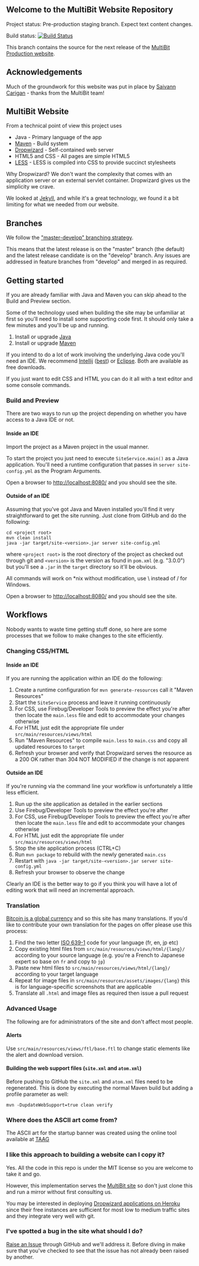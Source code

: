 

## Welcome to the MultiBit Website Repository

Project status: Pre-production staging branch. Expect text content changes.

Build status: [![Build Status](https://travis-ci.org/bitcoin-solutions/multibit-website.svg?branch=develop)](https://travis-ci.org/bitcoin-solutions/multibit-website)

This branch contains the source for the next release of the [MultiBit Production website](https://multibit.org).

## Acknowledgements

Much of the groundwork for this website was put in place by [Saivann Carigan](https://github.com/saivann) - thanks from the MultiBit team!

## MultiBit Website

From a technical point of view this project uses

* Java - Primary language of the app
* [Maven](http://maven.apache.org/) - Build system
* [Dropwizard](http://dropwizard.io) - Self-contained web server
* HTML5 and CSS - All pages are simple HTML5
* [LESS](http://lesscss.org/) - LESS is compiled into CSS to provide succinct stylesheets

Why Dropwizard? We don't want the complexity that comes with an application server or an
external servlet container. Dropwizard gives us the simplicity we crave.

We looked at [Jekyll](https://github.com/mojombo/jekyll), and while it's a great technology, we
found it a bit limiting for what we needed from our website.

## Branches

We follow the ["master-develop" branching strategy](http://nvie.com/posts/a-successful-git-branching-model/).

This means that the latest release is on the "master" branch (the default) and the latest release candidate is on the "develop" branch.
Any issues are addressed in feature branches from "develop" and merged in as required.

## Getting started

If you are already familiar with Java and Maven you can skip ahead to the Build and Preview section.

Some of the technology used when building the site may be unfamiliar at first so you'll need to install some supporting
code first. It should only take a few minutes and you'll be up and running.

1. Install or upgrade [Java](https://java.com/en/download/index.jsp)
1. Install or upgrade [Maven](https://maven.apache.org/download.cgi)

If you intend to do a lot of work involving the underlying Java code you'll need an IDE. We recommend [Intellij](https://www.jetbrains.com/idea/download/)
([best](http://programmers.stackexchange.com/a/24231/7167)) or [Eclipse](https://www.eclipse.org/downloads/). Both are available as free downloads.

If you just want to edit CSS and HTML you can do it all with a text editor and some console commands.

### Build and Preview

There are two ways to run up the project depending on whether you have access to a Java IDE or not.

#### Inside an IDE

Import the project as a Maven project in the usual manner.

To start the project you just need to execute `SiteService.main()` as a Java application. You'll need a runtime configuration
that passes in `server site-config.yml` as the Program Arguments.

Open a browser to [http://localhost:8080/](http://localhost:8080/) and you should see the site.

#### Outside of an IDE

Assuming that you've got Java and Maven installed you'll find it very straightforward to get the site running. Just clone
from GitHub and do the following:

```
cd <project root>
mvn clean install
java -jar target/site-<version>.jar server site-config.yml
```

where `<project root>` is the root directory of the project as checked out through git and `<version>` is the version
as found in `pom.xml` (e.g. "3.0.0") but you'll see a `.jar` in the `target` directory so it'll be obvious.

All commands will work on *nix without modification, use \ instead of / for Windows.

Open a browser to [http://localhost:8080/](http://localhost:8080/) and you should see the site.

## Workflows

Nobody wants to waste time getting stuff done, so here are some processes that we follow to make changes to the site
efficiently.

### Changing CSS/HTML

#### Inside an IDE

If you are running the application within an IDE do the following:

1. Create a runtime configuration for `mvn generate-resources` call it "Maven Resources"
1. Start the `SiteService` process and leave it running continuously
1. For CSS, use Firebug/Developer Tools to preview the effect you're after then locate the `main.less` file and edit to
accommodate your changes otherwise
1. For HTML just edit the appropriate file under `src/main/resources/views/html`
1. Run "Maven Resources" to compile `main.less` to `main.css` and copy all updated resources to `target`
1. Refresh your browser and verify that Dropwizard serves the resource as a 200 OK rather than 304 NOT MODIFIED if the
change is not apparent

#### Outside an IDE

If you're running via the command line your workflow is unfortunately a little less efficient.

1. Run up the site application as detailed in the earlier sections
1. Use Firebug/Developer Tools to preview the effect you're after
1. For CSS, use Firebug/Developer Tools to preview the effect you're after then locate the `main.less` file and edit to
accommodate your changes otherwise
1. For HTML just edit the appropriate file under `src/main/resources/views/html`
1. Stop the site application process (CTRL+C)
1. Run `mvn package` to rebuild with the newly generated `main.css`
1. Restart with `java -jar target/site-<version>.jar server site-config.yml`
1. Refresh your browser to observe the change

Clearly an IDE is the better way to go if you think you will have a lot of editing work that will need an incremental
approach.

### Translation

[Bitcoin is a global currency](http://bitcoin.org) and so this site has many translations. If you'd like to contribute your own translation for the pages on offer please use this process:

1. Find the two letter [ISO 639-1](http://en.wikipedia.org/wiki/List_of_ISO_639-1_codes#Partial_ISO_639_table) code for your language (fr, en, jp etc)
1. Copy existing html files from `src/main/resources/views/html/{lang}/` according to your source language (e.g. you're a French to Japanese expert so base on `fr` and copy to `jp`)
1. Paste new html files to `src/main/resources/views/html/{lang}/` according to your target language
1. Repeat for image files in `src/main/resources/assets/images/{lang}` this is for language-specific screenshots that are applicable
1. Translate all `.html` and image files as required then issue a pull request

### Advanced Usage

The following are for administrators of the site and don't affect most people.

#### Alerts

Use `src/main/resources/views/ftl/base.ftl` to change static elements like the alert and download version.

#### Building the web support files (`site.xml` and `atom.xml`)

Before pushing to GitHub the `site.xml` and `atom.xml` files need to be regenerated. This is done by executing
the normal Maven build but adding a profile parameter as well:

```
mvn -DupdateWebSupport=true clean verify
```

### Where does the ASCII art come from?

The ASCII art for the startup banner was created using the online tool available at
[TAAG](http://patorjk.com/software/taag/#p=display&f=Standard&t=MultiBit%20Site)

### I like this approach to building a website can I copy it?

Yes. All the code in this repo is under the MIT license so you are welcome to take it and go.

However, this implementation serves the [MultiBit site](https://multibit.org) so don't just clone this and run a
mirror without first consulting us.

You may be interested in deploying [Dropwizard applications on Heroku](http://gary-rowe.com/agilestack/2012/10/09/how-to-deploy-a-dropwizard-project-to-heroku/)
since their free instances are sufficient for most low to medium traffic sites and they integrate very well with git.

### I've spotted a bug in the site what should I do?

[Raise an Issue](https://github.com/jim618/multibit-website/issues) through GitHub and we'll address it. Before diving
in make sure that you've checked to see that the issue has not already been raised by another.
